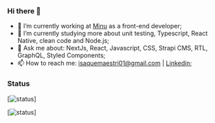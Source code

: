 ### Hi there 👋

- 🔭 I’m currently working at [Minu](https://www.minu.co/) as a front-end developer;
- 🌱 I’m currently studying more about unit testing, Typescript, React Native, clean code and Node.js;
- 💬 Ask me about: NextJs, React, Javascript, CSS, Strapi CMS, RTL, GraphQL, Styled Components;
- 📫 How to reach me:  isaquemaestri01@gmail.com | [Linkedin](https://www.linkedin.com/in/isaquemaestri/);
	
 ### Status

[![status](https://badge.stateful.com/imaestri/status.svg)]

[![status](https://badge.stateful.com/imaestri/dnd.svg)]

